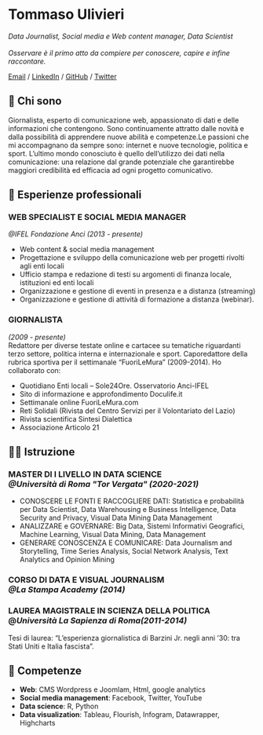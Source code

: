 # Tommaso Ulivieri
_Data Journalist, Social media e Web content manager, Data Scientist_ <br>
<br>
_Osservare è il primo atto da compiere per conoscere, capire e infine raccontare._<br>

[Email](mailto:tommaso.ulivieri@gmail.com) / [LinkedIn](https://www.linkedin.com/in/tommaso-ulivieri/) / [GitHub](https://github.com/TomUlivieri/) / [Twitter](https://twitter.com/TomUlivieri/) <br>

## 🧔 **Chi sono**<br>

Giornalista, esperto di comunicazione web, appassionato di dati e delle informazioni che contengono. Sono continuamente attratto dalle novità e dalla possibilità di apprendere nuove abilità e competenze.Le passioni che mi accompagnano da sempre sono: internet e nuove tecnologie, politica e sport. L’ultimo mondo conosciuto è quello dell’utilizzo dei dati nella comunicazione: una relazione dal grande potenziale che garantirebbe maggiori credibilità ed efficacia ad ogni progetto comunicativo.

## 	💼 **Esperienze professionali**<br>

### **WEB SPECIALIST E SOCIAL MEDIA MANAGER** <br>
*@IFEL Fondazione Anci (2013 - presente)*<br>
* Web content & social media management
* Progettazione e sviluppo della comunicazione web per progetti rivolti agli enti locali
* Ufficio stampa e redazione di testi su argomenti di finanza locale, istituzioni ed enti locali
* Organizzazione e gestione di eventi in presenza e a distanza (streaming)
* Organizzazione e gestione di attività di formazione a distanza (webinar).<br>

### **GIORNALISTA** <br> 
*(2009 - presente)*<br>
Redattore per diverse testate online e cartacee su tematiche riguardanti terzo settore, politica interna e internazionale e sport. Caporedattore della rubrica sportiva per il settimanale “FuoriLeMura” (2009-2014). Ho collaborato con:
* Quotidiano Enti locali – Sole24Ore. Osservatorio Anci-IFEL
* Sito di informazione e approfondimento Doculife.it
* Settimanale online FuoriLeMura.com
* Reti Solidali (Rivista del Centro Servizi per il Volontariato del Lazio)
* Rivista scientifica Sintesi Dialettica
* Associazione Articolo 21

## 👨‍🎓 **Istruzione**<br>

### **MASTER DI I LIVELLO IN DATA SCIENCE** <br> *@Università di Roma "Tor Vergata" (2020-2021)*<br>
* CONOSCERE LE FONTI E RACCOGLIERE DATI: Statistica e probabilità per Data Scientist, Data Warehousing e Business Intelligence, Data Security and Privacy, Visual Data Mining
Data Management
* ANALIZZARE e GOVERNARE: Big Data, Sistemi Informativi Geografici, Machine Learning, Visual Data Mining, Data Management
* GENERARE CONOSCENZA E COMUNICARE: Data Journalism and Storytelling, Time Series Analysis, Social Network Analysis, Text Analytics and Opinion Mining 


### **CORSO DI DATA E VISUAL JOURNALISM** <br> *@La Stampa Academy (2014)*<br>

### **LAUREA MAGISTRALE IN SCIENZA DELLA POLITICA** <br>  @*Università La Sapienza di Roma(2011-2014)*<br>
Tesi di laurea: “L’esperienza giornalistica di Barzini Jr. negli anni ’30: tra Stati Uniti e Italia fascista”.

## 	🤹 **Competenze**<br>
* **Web**: CMS Wordpress e Joomlam, Html, google analytics
* **Social media management**: Facebook, Twitter, YouTube
* **Data science**: R, Python
* **Data visualization**: Tableau, Flourish, Infogram, Datawrapper, Highcharts

